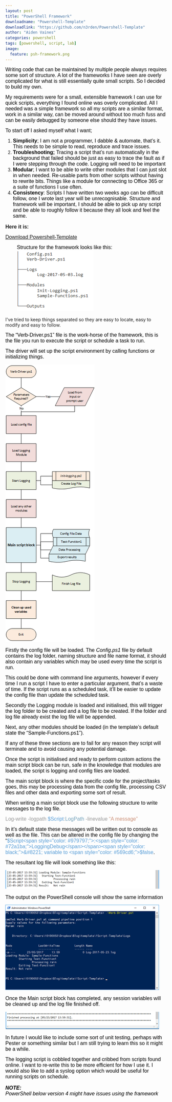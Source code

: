 ```yaml
---
layout: post
title: "PowerShell Framework"
downloadname: "Powershell-Template"
downloadlink: "https://github.com/n3rden/Powershell-Template"
author: "Aiden Vaines"
categories: powershell
tags: [powershell, script, lab]
image:
  feature: psh-framework.png
---
```


<span style="color: black; font-family: helvetica, arial, sans-serif; font-size: 12pt;">Writing code that can be maintained by multiple people always requires some sort of structure. A lot of the frameworks I have seen are overly complicated for what is still essentially quite small scripts. So I decided to build my own.<br /> </span>

<span style="color: black; font-family: helvetica, arial, sans-serif; font-size: 12pt;">My requirements were for a small, extensible framework I can use for quick scripts, everything I found online was overly complicated. All I needed was a simple framework so all my scripts are a similar format, work in a similar way, can be moved around without too much fuss and can be easily debugged by someone else should they have issues.<br /> </span>

<span style="color: black; font-family: helvetica, arial, sans-serif; font-size: 12pt;">To start off I asked myself what I want;<br /> </span>

  1. <span style="color: black; font-family: helvetica, arial, sans-serif; font-size: 12pt;"><strong>Simplicity</strong>; I am not a programmer, I dabble & automate, that&#8217;s it. This needs to be simple to read, reproduce and trace issues.<br /> </span>
  2. <span style="color: black; font-family: helvetica, arial, sans-serif; font-size: 12pt;"><strong>Troubleshooting; </strong>Tracing a script that&#8217;s run automatically in the background that failed should be just as easy to trace the fault as if I were stepping through the code. Logging will need to be important<strong><br /> </strong></span>
  3. <span style="color: black; font-family: helvetica, arial, sans-serif; font-size: 12pt;"><strong>Modular</strong>; I want to be able to write other modules that I can just slot in when needed. Re-usable parts from other scripts without having to rewrite bits. Things like a module for connecting to Office 365 or a suite of functions I use often.<strong><br /> </strong></span>
  4. <span style="color: black; font-family: helvetica, arial, sans-serif; font-size: 12pt;"><strong>Consistency</strong>: Scripts I have written two weeks ago can be difficult follow, one I wrote last year will be unrecognisable. Structure and framework will be important, I should be able to pick up any script and be able to roughly follow it because they all look and feel the same.<br /> </span>

<span style="font-size: 12pt;"><strong><span style="font-family: helvetica, arial, sans-serif;">Here it is:</span></strong></span>
  
 <span style="font-family: helvetica, arial, sans-serif; font-size: 12pt;"><a class="github-button" href="https://github.com/n3rden/Powershell-Template" data-size="large">Download Powershell-Template</a></span>
  
 <span style="font-family: helvetica, arial, sans-serif; font-size: 12pt;"></span>

<p style="margin-left: 27pt;">
  <span style="font-family: helvetica, arial, sans-serif; font-size: 12pt;">
  <span style="color: black;">Structure for the framework looks like this:<br /> 
  <img src="/assets/img/psh-framework-structure.png" alt="" data-recalc-dims="1" />
  <span style="color: black;"><br /> </span>

I've tried to keep things separated so they are easy to locate, easy to modify and easy to follow.<br /> </span></span>

<span style="color: black; font-family: helvetica, arial, sans-serif; font-size: 12pt;">The &#8220;Verb-Driver.ps1&#8221; file is the work-horse of the framework, this is the file you run to execute the script or schedule a task to run.<br /> </span>

<span style="color: black; font-family: helvetica, arial, sans-serif; font-size: 12pt;">The driver will set up the script environment by calling functions or initializing things.<br /> </span>

<img class="" src="/assets/img/psh-framework-flow.png" alt="" data-recalc-dims="1" />

<span style="color: black; font-family: helvetica, arial, sans-serif; font-size: 12pt;">Firstly the config file will be loaded. The <em>Config.ps1</em> file by default contains the log folder, naming structure and file name format, it should also contain any variables which may be used every time the script is run.<br /> </span>

<span style="color: black; font-family: helvetica, arial, sans-serif; font-size: 12pt;">This could be done with command line arguments, however if every time I run a script I have to enter a particular argument, that&#8217;s a waste of time. If the script runs as a scheduled task, it&#8217;ll be easier to update the config file than update the scheduled task.<br /> </span>

<span style="color: black; font-family: helvetica, arial, sans-serif; font-size: 12pt;">Secondly the Logging module is loaded and initialised, this will trigger the log folder to be created and a log file to be created. If the folder and log file already exist the log file will be appended.<br /> </span>

</div>



<span style="color: black; font-family: helvetica, arial, sans-serif; font-size: 12pt;">Next, any other modules should be loaded (in the template&#8217;s default state the &#8220;Sample-Functions.ps1&#8221;).<br /> </span>

<span style="color: black; font-family: helvetica, arial, sans-serif; font-size: 12pt;">If any of these three sections are to fail for any reason they script will terminate and to avoid causing any potential damage.<br /> </span>

<span style="color: black; font-family: helvetica, arial, sans-serif; font-size: 12pt;">Once the script is initialised and ready to perform custom actions the main script block can be run, safe in the knowledge that modules are loaded, the script is logging and config files are loaded.<br /> </span>

<span style="color: black; font-family: helvetica, arial, sans-serif; font-size: 12pt;">The main script block is where the specific code for the project/tasks goes, this may be processing data from the config file, processing CSV files and other data and exporting some sort of result.<br /> </span>

<span style="color: black; font-family: helvetica, arial, sans-serif; font-size: 12pt;">When writing a main script block use the following structure to write messages to the log file.<br /> </span>

<span style="color: #979797; font-family: helvetica, arial, sans-serif; font-size: 12pt;">Log-write -logpath <span style="color: #569cd6;">$Script<span style="color: #979797;">:<span style="color: #72a1ba;">LogPath<span style="color: #979797;"> -linevalue <span style="color: #cb8f76;">&#8220;A message&#8221;<span style="color: black;"><br /> </span></span></span></span></span></span></span>

<span style="color: black; font-family: helvetica, arial, sans-serif; font-size: 12pt;">In it&#8217;s default state these messages will be written out to console as well as the file. This can be altered in the config file by changing the &#8220;<span style="color: #569cd6;">$Script<span style="color: #979797;">:<span style="color: #72a1ba;">LoggingDebug</span></span><span style="color: black;">&#8221; variable to <span style="color: #569cd6;">$false<span style="color: black;">.<br /> </span></span></span></span></span>

<span style="color: black; font-family: helvetica, arial, sans-serif; font-size: 12pt;">The resultant log file will look something like this:<br /> </span>

<span style="font-family: helvetica, arial, sans-serif; font-size: 12pt;"><img src="/assets/img/psh-framework-screen1-log.png" alt="" data-recalc-dims="1" /><span style="color: black;"><br /> </span></span>

<span style="color: black; font-family: helvetica, arial, sans-serif; font-size: 12pt;">The output on the PowerShell console will show the same information<br /> </span>

<span style="font-family: helvetica, arial, sans-serif; font-size: 12pt;"><img src="/assets/img/psh-framework-screen2-psh.png" alt="" data-recalc-dims="1" /><span style="color: black;"><br /> </span></span>

<span style="color: black; font-family: helvetica, arial, sans-serif; font-size: 12pt;">Once the Main script block has completed, any session variables will be cleaned up and the log file finished off.<br /> </span>

<span style="font-family: helvetica, arial, sans-serif; font-size: 12pt;"><img src="/assets/img/psh-framework-screen3-logend.png" alt="" data-recalc-dims="1" /><span style="color: black;"><br /> </span></span>

<span style="color: black; font-family: helvetica, arial, sans-serif; font-size: 12pt;">In future I would like to include some sort of unit testing, perhaps with Pester or something similar but I am still trying to learn this so it might be a while.<br /> </span>

<span style="color: black; font-family: helvetica, arial, sans-serif; font-size: 12pt;">The logging script is cobbled together and cribbed from scripts found online. I want to re-write this to be more efficient for how I use it. I would also like to add a syslog option which would be useful for running scripts on schedule.<br /> </span>
<br>
<span style="color: black; font-size: 12pt; font-family: helvetica, arial, sans-serif;"><em><strong>NOTE:</strong><br /> </em></span><span style="color: black; font-size: 12pt; font-family: helvetica, arial, sans-serif;"><em>PowerShell below version 4 might have issues using the framework<br /> </em></span>
